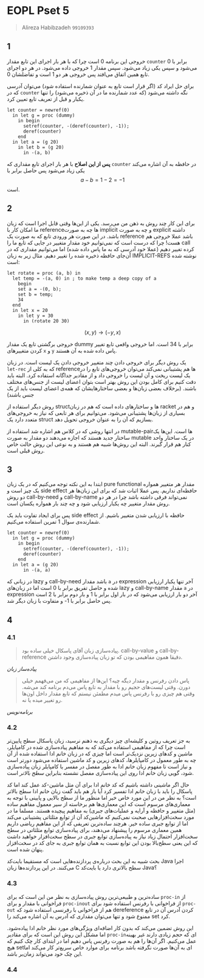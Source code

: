 # EOPL Pset 5
> Alireza Habibzadeh `99109393`

## 1
خروجی این برنامه 0 است چرا که با هر بار اجرای این تابع مقدار ‍`counter` برابر با 0 می‌شود و سپس یکی زیاد می‌شود. سپس مقدار 1 خروجی داده می‌شود.
در هر دو اجرای تابع همین اتفاق می‌افتد پس خروجی هر دو 1 است و تفاضلشان 0.

برای حل ایراد کد (اگر قرار است تابع به عنوان شمارنده استفاده شود) می‌توان آدرسی که در `counter` نگه داشته می‌شود (که عدد شمارنده ما در آن ذخیره می‌شود) را
تنها یکبار و قبل از تعریف تابع تعیین کرد.

```racket
let counter = newref(0)
  in let g = proc (dummy)
    in begin
      setref(counter, -(deref(counter), -1));
      deref(counter)
    end
  in let a = (g 20)
    in let b = (g 20)
      in -(a, b)
```


**پس از این اصلاح** با هر بار اجرای تابع مقداری که `counter` در حافظه به آن اشاره می‌کند یکی زیاد می‌شود پس حاصل برابر با
$$ a - b = 1 - 2 = -1 $$
است.


## 2

برای این کار چند روش به ذهن من می‌رسد. یکی از این‌ها وقتی قابل اجرا است که زبان ما امکان کار با referenceها چه به صورت implicit و چه به صورت explicit داشته باشد. در این صورت هر ورودی تابع که به صورت یک reference باشد عملا خروجی هم هست! چرا که درست است که نمی‌توانیم خود مقدار متغییر در جایی که تابع ما را call کرده تغییر دهیم (عملا خود آدرسی که به ما پاس داده شده) اما می‌توانیم مقداری که در آن‌جای حافظه ذخیره شده را تغییر دهیم. مثال زیر به زبان IMPLICIT-REFS نوشته شده است:

```racket
let rotate = proc (a, b) in 
  let temp = -(a, 0) in ; to make temp a deep copy of a
    begin
    set a = -(0, b);
    set b = temp;
    34
  end
  in let x = 20
    in let y = 30
      in (rotate 20 30)
```

$$ (x, y) \to (-y, x) $$

خروجی برگشتی تابع یک مقدار dummy برابر با 34 است. اما خروجی واقعی تابع تغییر کردن متغییرهای `x` و ‍`y` پاس داده شده به آن هستند.

یک روش دیگر برای خروجی دادن چند متغییر خروجی دادن یک لیست است. در زبان `let-rec` که به کلی از referenceها هم پشتیبانی نمی‌کند می‌توان خروجی‌های تابع را در یک لیست ریخت و آن لیست را خروجی داد و از مقادیر جداگانه استفاده کرد. البته باید دقت کنیم برای کامل بودن این روش بهتر است بتوان اعضای لیست از جنس‌های مختلف باشند. (برخلاف بعضی زبان‌ها و بعضی ساختارهایشان که همه‌ی اعضای لیست باید از یک جنس باشند)

روش دیگر استفاده از structها و ساختارهای داده است که هم در زبان racket و هم در بسیاری از زبان‌ها پشتیبانی می‌شود. می‌توانیم برای هر تابعی که نیاز به خروجی‌های متعدد دارد یک struct بسازیم که آن را به عنوان خروجی تحویل دهد.

در انتها روشی که در کلاس هم اشاره شد استفاده از mutable-pairها است. این‌ها یک ساختار جدید هستند که اجازه می‌دهند دو مقدار به صورت mutable در یک ساختار واحد کنار هم قرار گیرند.
البته این روش‌ها شبیه هم هستند و به نوعی این روش حالت خاص روش قبلی است.

## 3

ابتدا به این نکته توجه می‌کنیم که در یک زبان pure functional مقدار هر متغییر همواره یک چیز است و side effect حافظه‌ای نداریم. پس عملا اثبات شد که برای این زبان‌ها هر دو روش call-by-need و call-by-name نمی‌تواند فرقی داشته باشد چرا در هر دو روش مقدار متغییر چه یکبار ارزیابی شود و چه چند بار همواره یکسان است. 

پس برای ایجاد تفاوت باید یک side effect حافظه با ارزیابی شدن متغییر باشیم. از شمارنده‌ی سوال 1 تمرین استفاده می‌کنیم.

```racket
let counter = newref(0)
  in let g = proc (dummy)
    in begin
      setref(counter, -(deref(counter), -1));
      deref(counter)
    end
  in let a = (g 20)
      in -(a, a)
```

در زبانی که lazy و call-by-need باشد مقدار `a` در expression آخر تنها یکبار ارزیابی شده و حاصل تفریق برابر با 0 است اما در زبان‌های lazy و call-by-name
مقدار `a` در expression آخر دو بار ارزیابی می‌شود که در بار اول برابر با 1 و بار دوم برابر با 2 است پس حاصل برابر با 1- و متفاوت با زبان دیگر شد.

## 4

### 4.1

> پیاده‌سازی زبان آقای پاسکال خیلی ساده بود. call-by-value و call-by-reference دقیقا همون مفاهیمی بودن که تو زبان پیاده‌سازی وجود داشتن.

*پیاده‌ساز زبان*

> پاس دادن رفرنس و مقدار دیگه چیه؟ این‌ها از مفاهیمی که من می‌فهمم خیلی دورن. وقتی لیست‌های حجیم رو با مقدار به تابع پاس می‌دم برنامه کند می‌شه. وقتی هم چیزی رو با رفرنس پاس میدم مطمئن نیستم که تابع مقدار داخل اون‌ها رو تغییر میده یا نه. 

*برنامه‌نویس*

### 4.2
به جز تعریف روتین و کلیشه‌ای چیز دیگری به ذهنم نرسید، زبان پاسکال سطح پایین‌تر است چرا که از مفاهیمی استفاده می‌کند که به مفاهیم پیاده‌سازی شده در کامپایلر، ماشین و کدهای زیرین نزدیک‌تر است اما چیزی که در زبان خانم ادا استفاده شده از آن چه به طور معمول در کامپایلرها، کدهای زیرین و کد ماشین استفاده می‌شود دورتر است و نیاز است تا مفهوم زبان خانم ادا به طور مفصل در مفسر یا کامپایلر زبان پیاده‌سازی شود، گویی زبان خانم ادا *روی* این پیاده‌سازی مفصل نشسته بنابراین *سطح بالاتر* است.

حال اگر ماشینی داشته باشیم که کد خانم ادا برای آن مثل ماشین-کد عمل کند اما کد پاسکال را باید با زبان خانم ادا تفسیر کرد آیا باز هم باید گفت زبان خانم ادا سطح بالاتر است؟ به نظر من در این مورد خاص خیر اما منظور ما از سطح بالایی و پایینی با توجه به معماری‌های مرسوم است که این معماری‌ها هم برخاسته از سیر معمول مفاهیم ساده (مثل متغییر و حافظه و آرایه و عملیات‌های جبری) به مفاهیم پیچیده هستند. مسلما ما در مورد سخت‌افزارهایی صحبت نمی‌کنیم که ماشین‌کد آن از توابع مثلثاتی پشتیبانی می‌کند اما از توابع جبری ساده خیر. هرچند ساده‌ترین تعریفی که از این مفاهیم ریاضی داریم همین معماری مرسوم را پیشنهاد می‌دهند، برای پیاده‌سازی توابع مثلثاتی در سطح سخت‌افزار احتمال زیاد نیاز به پیاده‌سازی توابع جبری در سطح سخت‌افزار خواهید داشت که این یعنی سطح‌بالا بودن این توابع نسبت به همان توابع جبری به جای کد در سخت‌افزار پنهان شده است.

بحث شبیه به این بحث درباره‌ی پردازنده‌هایی است که مستقیما بایت‌کد Java اجرا می‌کنند. در این پردازنده‌ها زبان C سطح بالاتری دارد یا بایت‌کد Java؟

### 4.3
ساده‌ترین و طبیعی‌ترین روش پیاده‌سازی به نظر من این است که برای ‍`proc-in` از فراخوانی با مقدار و برای ‍`proc-inout` از فراخوانی با رفرنس استفاده شود برای ‍`proc-out` هم از فراخوانی با رفرنسی استفاده شود که dereference کردن آدرس آن در تابع ممنوع شود و تنها می‌توان مقداری که آدرس به آن اشاره می‌کند را set کرد. 

این روش تضمین می‌کند که بدون کار اضافه‌ای ویژگی‌های مورد نظر خانم ادا پیاده‌شود. اما مشکل این روش این است که برای مقادیر `proc-in`ای که حجم زیادی دارند غیر بهینه عمل می‌کنیم. اگر آن‌ها را هم به صورت رفرنس پاس دهیم اما در ابتدای کار چک کنیم که هیچ setای به آن‌ها صورت نگرفته باشد برنامه برای موارد خاص سریع‌تر کار می‌کند اما این چک خود می‌تواند زمان‌بر باشد.  

### 4.4


